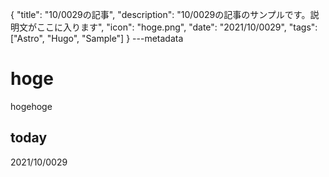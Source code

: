 {
  "title": "10/0029の記事",
  "description": "10/0029の記事のサンプルです。説明文がここに入ります",
  "icon": "hoge.png",
  "date": "2021/10/0029",
  "tags": ["Astro", "Hugo", "Sample"]
}
---metadata

# hoge
hogehoge

## today
2021/10/0029